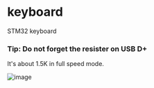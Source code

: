 # keyboard
STM32 keyboard

### Tip: Do not forget the resister on USB D+
It's about 1.5K in full speed mode.

![image](./keyboard.jpg)
